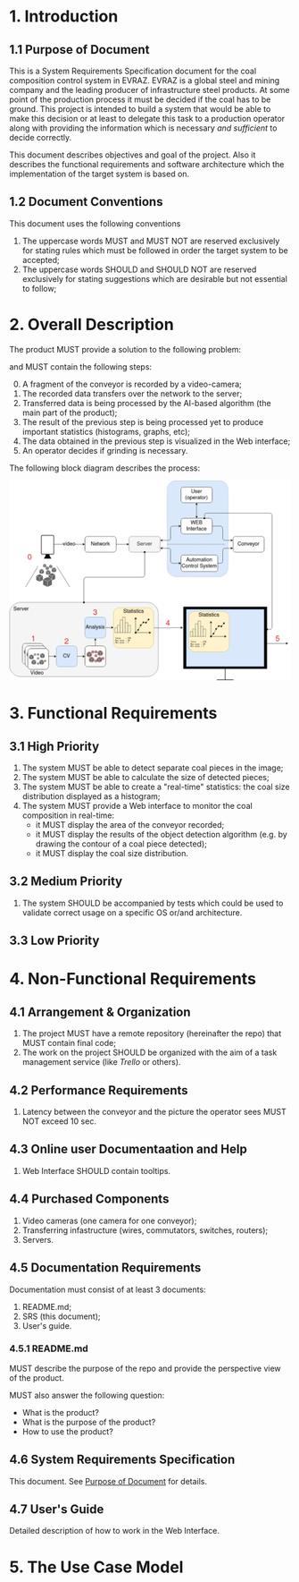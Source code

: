 # 1. Introduction

## 1.1 Purpose of Document

This is a System Requirements Specification document for the coal composition control system in EVRAZ. EVRAZ is a global steel
and mining company and the leading producer of infrastructure steel products. At some point of the production process it must be
decided if the coal has to be ground. This project is intended to build a system that would be able to make this decision or at
least to delegate this task to a production operator along with providing the information which is necessary _and
sufficient_ to decide correctly.

This document describes objectives and goal of the project. Also it describes the functional requirements
 and software architecture which the implementation of the target system is based on.

## 1.2 Document Conventions

This document uses the following conventions

1. The uppercase words MUST and MUST NOT are reserved exclusively for stating rules which must be followed in order the target
system to be accepted;
2. The uppercase words SHOULD and SHOULD NOT are reserved exclusively for stating suggestions which are desirable but not essential
to follow;

# 2. Overall Description

The product MUST provide a solution to the following problem:



and MUST contain the following steps:

0. A fragment of the conveyor is recorded by a video-camera;
1. The recorded data transfers over the network to the server;
2. Transferred data is being processed by the AI-based algorithm (the main part of the product);
3. The result of the previous step is being processed yet to produce important statistics (histograms, graphs, etc);
4. The data obtained in the previous step is visualized in the Web interface;
5. An operator decides if grinding is necessary.

The following block diagram describes the process:

![diag](../diagrams/general_block_diagram.png)

# 3. Functional Requirements

## 3.1 High Priority

1. The system MUST be able to detect separate coal pieces in the image;
2. The system MUST be able to calculate the size of detected pieces;
3. The system MUST be able to create a "real-time" statistics: the coal size distribution displayed as a histogram;
4. The system MUST provide a Web interface to monitor the coal composition in real-time:
    - it MUST display the area of the conveyor recorded;
    - it MUST display the results of the object detection algorithm (e.g. by drawing the contour of a coal piece detected);
    - it MUST display the coal size distribution.

## 3.2 Medium Priority

1. The system SHOULD be accompanied by tests which could be used to validate correct usage on a specific
OS or/and architecture.

## 3.3 Low Priority

# 4. Non-Functional Requirements

## 4.1 Arrangement & Organization

1. The project MUST have a remote repository (hereinafter the repo) that MUST contain final code;
2. The work on the project SHOULD be organized with the aim of a task management service (like _Trello_ or others).

## 4.2 Performance Requirements

1. Latency between the conveyor and the picture the operator sees MUST NOT exceed 10 sec.

## 4.3 Online user Documentaation and Help

1. Web Interface SHOULD contain tooltips.

## 4.4 Purchased Components

1. Video cameras (one camera for one conveyor);
2. Transferring infastructure (wires, commutators, switches, routers);
3. Servers.

## 4.5 Documentation Requirements

Documentation must consist of at least 3 documents:

1. README.md;
2. SRS (this document);
3. User's guide.

### 4.5.1 README.md

MUST describe the purpose of the repo and provide the perspective view of the product.

MUST also answer the following question:

- What is the product?
- What is the purpose of the product?
- How to use the product?

## 4.6 System Requirements Specification

This document. See [Purpose of Document](#purpose-of-document) for details.

## 4.7 User's Guide

Detailed description of how to work in the Web Interface.

# 5. The Use Case Model
